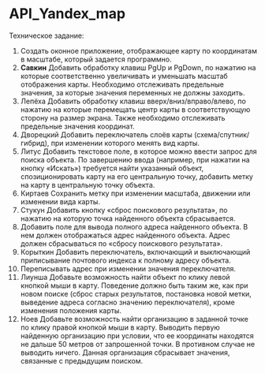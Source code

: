 # API_Yandex_map
Техническое задание:

1. Создать оконное приложение, отображающее карту по координатам в масштабе, который задается программно.
2. <b>Савкин</b> Добавить обработку клавиш PgUp и PgDown, по нажатию на которые соответственно увеличивать и уменьшать масштаб 
отображения карты. Необходимо отслеживать предельные значения, за которые значения переменных не должны заходить.
3. Лепёха Добавить обработку клавиш вверх/вниз/вправо/влево, по нажатию на которые перемещать центр карты в соответствующую 
сторону на размер экрана. Также необходимо отслеживать предельные значения координат.
4. Дворецкий Добавить переключатель слоёв карты (схема/спутник/гибрид), при изменении которого менять вид карты. 
5. Литус Добавить текстовое поле, в которое можно ввести запрос для поиска объекта. По завершению ввода 
(например, при нажатии на кнопку «Искать») требуется найти указанный объект, спозиционировать карту на его 
центральную точку, добавить метку на карту в центральную точку объекта.
6. Киртаев Сохранить метку при изменении масштаба, движении или изменении вида карты.
7. Стукун Добавить кнопку «сброс поискового результата», по нажатию на которую точка найденного объекта сбрасывается.
8. Добавить поле для вывода полного адреса найденного объекта. В нем должен отображаться адрес найденного объекта. 
Адрес должен сбрасываться по «сбросу поискового результата».
9. Корыткин Добавить переключатель, включающий и выключающий приписывание почтового индекса к полному адресу объекта.
10. Переписывать адрес при изменении значения переключателя.
11. Лиунша Добавьте возможность найти объект по клику левой кнопкой мыши в карту. Поведение должно быть таким же, 
как при новом поиске (сброс старых результатов, постановка новой метки, выведение адреса согласно значению переключателя), 
кроме изменения положения карты.
12. Ноев Добавьте возможность найти организацию в заданной точке по клику правой кнопкой мыши в карту. 
Выводить первую найденную организацию при условии, что ее координаты находятся не дальше 50 метров от запрошенной точки. 
В противном случае не выводить ничего. Данная организация сбрасывает значения, связанные с предыдущим поиском.
